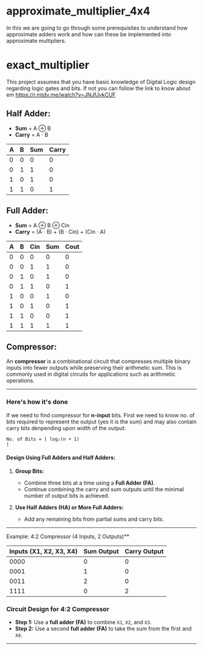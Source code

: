 # approximate_multiplier_4x4
In this we are going to go through some prerequisites to understand how approximate adders work and how can these be implemented into approximate multipliers.

# exact_multiplier
This project assumes that you have basic knowledge of Digital Logic design regarding logic gates and bits. If not you can follow the link to know about em
https://r.mtdv.me/watch?v=JNJfJvkCUF

## Half Adder:
- **Sum** = A ⊕ B
- **Carry** = A ⋅ B

| A | B | Sum | Carry |
|---|---|-----|-------|
| 0 | 0 | 0   | 0     |
| 0 | 1 | 1   | 0     |
| 1 | 0 | 1   | 0     |
| 1 | 1 | 0   | 1     |

## Full Adder:
- **Sum** = A ⊕ B ⊕ Cin
- **Carry** = (A ⋅ B) + (B ⋅ Cin) + (Cin ⋅ A)

| A | B | Cin | Sum | Cout |
|---|---|-----|-----|------|
| 0 | 0 |  0  |  0  |  0   |
| 0 | 0 |  1  |  1  |  0   |
| 0 | 1 |  0  |  1  |  0   |
| 0 | 1 |  1  |  0  |  1   |
| 1 | 0 |  0  |  1  |  0   |
| 1 | 0 |  1  |  0  |  1   |
| 1 | 1 |  0  |  0  |  1   |
| 1 | 1 |  1  |  1  |  1   |

## Compressor:

An **compressor** is a combinational circuit that compresses multiple binary inputs into fewer outputs while preserving their arithmetic sum. This is commonly used
in digital circuits for applications such as arithmetic operations.

---
### Here's how it's done
If we need to find compressor for **n-input** bits. First we need to know no. of bits required to represent the output (yes it is the sum) and may also contain 
carry bits denpending upon width of the output:

<code style="color : name_color">No. of Bits = ⌈ log₂(n + 1) ⌉</code>

#### **Design Using Full Adders and Half Adders:**

1. **Group Bits:**  
   - Combine three bits at a time using a **Full Adder (FA)**.
   - Continue combining the carry and sum outputs until the minimal number of output bits is achieved.

2. **Use Half Adders (HA) or More Full Adders:**  
   - Add any remaining bits from partial sums and carry bits.

---

Example: 4:2 Compressor (4 Inputs, 2 Outputs)**

| **Inputs (X1, X2, X3, X4)** | **Sum Output** | **Carry Output** |
|-----------------------------|----------------|------------------|
| 0000                        | 0              | 0                |
| 0001                        | 1              | 0                |
| 0011                        | 2              | 0                |
| 1111                        | 0              | 2                |

### **Circuit Design for 4:2 Compressor**
- **Step 1:** Use a **full adder (FA)** to combine `X1`, `X2`, and `X3`.
- **Step 2:** Use a second **full adder (FA)** to take the sum from the first and `X4`.

---




